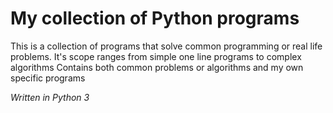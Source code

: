 # My collection of Python programs
This is a collection of programs that solve common programming or real life problems.
It's scope ranges from simple one line programs to complex algorithms
Contains both common problems or algorithms and my own specific programs

*Written in Python 3*
